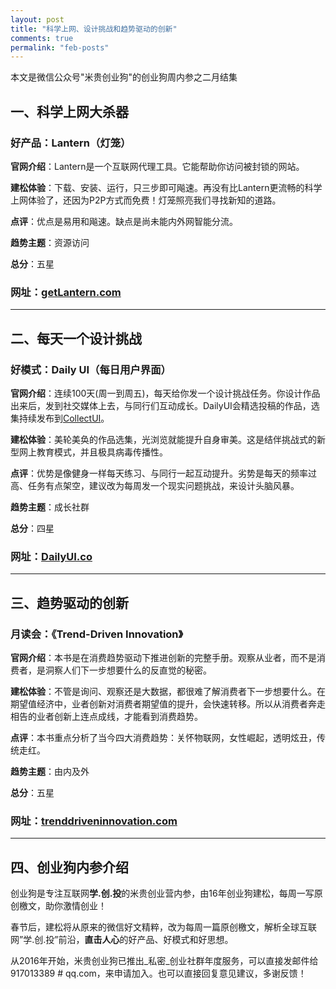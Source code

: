 ```yaml
---
layout: post
title: "科学上网、设计挑战和趋势驱动的创新"
comments: true
permalink: "feb-posts"
---
```


本文是微信公众号"米贵创业狗"的创业狗周内参之二月结集

## 一、科学上网大杀器

### 好产品：Lantern（灯笼）

**官网介绍**：Lantern是一个互联网代理工具。它能帮助你访问被封锁的网站。

**建松体验**：下载、安装、运行，只三步即可飚速。再没有比Lantern更流畅的科学上网体验了，还因为P2P方式而免费！灯笼照亮我们寻找新知的道路。

**点评**：优点是易用和飚速。缺点是尚未能内外网智能分流。

**趋势主题**：资源访问

**总分**：五星

### 网址：[getLantern.com][1]

***

## 二、每天一个设计挑战

### 好模式：Daily UI（每日用户界面）

**官网介绍**：连续100天(周一到周五)，每天给你发一个设计挑战任务。你设计作品出来后，发到社交媒体上去，与同行们互动成长。DailyUI会精选投稿的作品，选集持续发布到[CollectUI][2]。

**建松体验**：美轮美奂的作品选集，光浏览就能提升自身审美。这是结伴挑战式的新型网上教育模式，并且极具病毒传播性。

**点评**：优势是像健身一样每天练习、与同行一起互动提升。劣势是每天的频率过高、任务有点架空，建议改为每周发一个现实问题挑战，来设计头脑风暴。

**趋势主题**：成长社群

**总分**：四星

### 网址：[DailyUI.co][3]

***

## 三、趋势驱动的创新

### 月读会：《Trend-Driven Innovation》

**官网介绍**：本书是在消费趋势驱动下推进创新的完整手册。观察从业者，而不是消费者，是洞察人们下一步想要什么的反直觉的秘密。

**建松体验**：不管是询问、观察还是大数据，都很难了解消费者下一步想要什么。在期望值经济中，业者创新对消费者期望值的提升，会快速转移。所以从消费者奔走相告的业者创新上连点成线，才能看到消费趋势。

**点评**：本书重点分析了当今四大消费趋势：关怀物联网，女性崛起，透明炫丑，传统走红。

**趋势主题**：由内及外

**总分**：五星

### 网址：[trenddriveninnovation.com][4]

***

## 四、创业狗内参介绍

创业狗是专注互联网**学.创.投**的米贵创业营内参，由16年创业狗建松，每周一写原创檄文，助你激情创业！

春节后，建松将从原来的微信好文精粹，改为每周一篇原创檄文，解析全球互联网”学.创.投”前沿，**直击人心**的好产品、好模式和好思想。

从2016年开始，米贵创业狗已推出\_私密\_创业社群年度服务，可以直接发邮件给917013389 # qq.com，来申请加入。也可以直接回复意见建议，多谢反馈！

[1]:	http://www.github.com/getlantern
[2]:	http://collectui.com/
[3]:	https://dailyui.co/
[4]:	http://trendwatching.com/trends/turn-overwhelm-into-opportunity